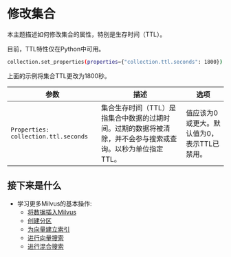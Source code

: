 修改集合
====

本主题描述如何修改集合的属性，特别是生存时间（TTL）。

目前，TTL特性仅在Python中可用。

```bash
collection.set_properties(properties={"collection.ttl.seconds": 1800})

```

上面的示例将集合TTL更改为1800秒。

| 参数 | 描述 | 选项 |
| --- | --- | --- |
| `Properties: collection.ttl.seconds` | 集合生存时间（TTL）是指集合中数据的过期时间。过期的数据将被清除，并不会参与搜索或查询。以秒为单位指定 TTL。 | 值应该为0或更大。默认值为0，表示TTL已禁用。|

接下来是什么
------

* 学习更多Milvus的基本操作:
	+ [将数据插入Milvus](insert_data.md)
	+ [创建分区](create_partition.md)
	+ [为向量建立索引](build_index.md)
	+ [进行向量搜索](search.md)
	+ [进行混合搜索](hybridsearch.md)
